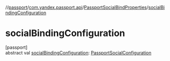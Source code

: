 //[passport](../../../index.md)/[com.yandex.passport.api](../index.md)/[PassportSocialBindProperties](index.md)/[socialBindingConfiguration](social-binding-configuration.md)

# socialBindingConfiguration

[passport]\
abstract val [socialBindingConfiguration](social-binding-configuration.md): [PassportSocialConfiguration](../-passport-social-configuration/index.md)
